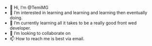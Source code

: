 - 👋 Hi, I’m @TemiMG
- 👀 I’m interested in learning and learning and learning then eventually doing.
- 🌱 I’m currently learning all it takes to be a really good front wed developer.
- 💞️ I’m looking to collaborate on 
- 📫 How to reach me is best via email.

<!---
TemiMG/TemiMG is a ✨ special ✨ repository because its `README.md` (this file) appears on your GitHub profile.
You can click the Preview link to take a look at your changes.
--->
